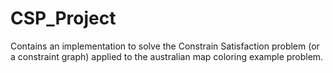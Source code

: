 CSP_Project
===========

Contains an implementation to solve the Constrain Satisfaction problem (or a constraint graph) applied to the australian map coloring example problem.
